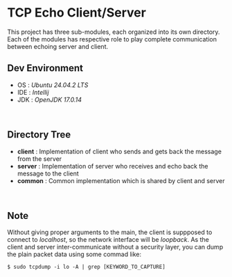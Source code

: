 # TCP Echo Client/Server
This project has three sub-modules, each organized into its own directory.
Each of the modules has respective role to play complete communication between echoing server and client.

## Dev Environment
  - OS : _Ubuntu 24.04.2 LTS_  
  - IDE : _Intellij_  
  - JDK : _OpenJDK 17.0.14_  

<br>

## Directory Tree
  - __client__ : Implementation of client who sends and gets back the message from the server  
  - __server__ : Implementation of server who receives and echo back the message  to the client  
  - __common__ : Common implementation which is shared by client and server  

<br>

## Note
Without giving proper arguments to the main, the client is suppposed to connect to _localhost_, so the network interface will be _loopback_.
As the client and server inter-communicate without a security layer, you can dump the plain packet data using some commad like:  
```
$ sudo tcpdump -i lo -A | grep [KEYWORD_TO_CAPTURE]
```
